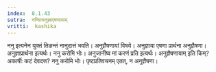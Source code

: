 ```yaml
---
index:  8.1.43
sutra:  नन्वित्यनुज्ञाएषणायाम्
vritti:  kashika 
---
```


ननु इत्यनेन युक्तं तिङन्तं नानुदात्तं भवति। अनुज्ञैषणायां विषये। अनुज्ञाया एषणा प्रार्थना अनुज्ञैषणा। अनुज्ञाप्रार्थना इत्यर्थः। ननु करोमि भोः। अनुजानीष्व मां करणं प्रति इत्यर्थः। अनुज्ञैषणायाम् इति किम्? अकार्षीः कटं देवदत्त? ननु करोमि भोः। पृष्टप्रतिवचनम् एतत्, न अनुज्ञैषणा।

